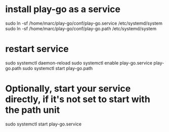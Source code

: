 # install play-go as a service

sudo ln -sf /home/marc/play-go/conf/play-go.service /etc/systemd/system
sudo ln -sf /home/marc/play-go/conf/play-go.path /etc/systemd/system


# restart service

sudo systemctl daemon-reload
sudo systemctl enable play-go.service play-go.path
sudo systemctl start play-go.path
# Optionally, start your service directly, if it's not set to start with the path unit
sudo systemctl start play-go.service